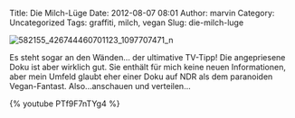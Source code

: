 Title: Die Milch-Lüge
Date: 2012-08-07 08:01
Author: marvin
Category: Uncategorized
Tags: graffiti, milch, vegan
Slug: die-milch-luge

![582155_426744460701123_1097707471_n]({filename}/images/582155_426744460701123_1097707471_n.jpg)

Es steht sogar an den Wänden... der ultimative TV-Tipp! Die angepriesene
Doku ist aber wirklich gut. Sie enthält für mich keine neuen
Informationen, aber mein Umfeld glaubt eher einer Doku auf NDR als dem
paranoiden Vegan-Fantast. Also...anschauen und verteilen...

{% youtube PTf9F7nTYg4 %}

